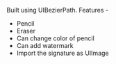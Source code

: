 Built using UIBezierPath.
Features - 
- Pencil
- Eraser
- Can change color of pencil
- Can add watermark
- Import the signature as UIImage

